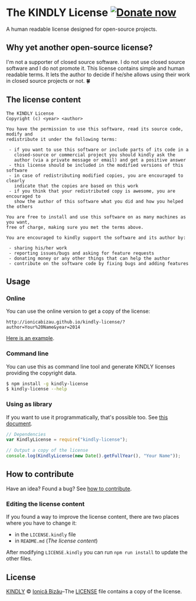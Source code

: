# The KINDLY License [![Donate now][donate-now]][paypal-donations]
A human readable license designed for open-source projects.

## Why yet another open-source license?
I'm not a supporter of closed source software. I do not use closed source software
and I do not promote it. This license contains simple and human readable terms.
It lets the author to decide if he/she allows using their work in closed source
projects or not. :four_leaf_clover:

## The license content

```
The KINDLY License
Copyright (c) <year> <author>

You have the permission to use this software, read its source code, modify and
redistribute it under the following terms:

 - if you want to use this software or include parts of its code in a
   closed-source or commercial project you should kindly ask the
   author (via a private message or email) and get a positive answer
 - this license should be included in the modified versions of this software
 - in case of redistributing modified copies, you are encouraged to clearly
   indicate that the copies are based on this work
 - if you think that your redistributed copy is awesome, you are encouraged to
   show the author of this software what you did and how you helped the others

You are free to install and use this software on as many machines as you want,
free of charge, making sure you met the terms above.

You are encouraged to kindly support the software and its author by:

 - sharing his/her work
 - reporting issues/bugs and asking for feature requests
 - donating money or any other things that can help the author
 - contribute on the software code by fixing bugs and adding features
```

## Usage
### Online
You can use the online version to get a copy of the license:

```
http://ionicabizau.github.io/kindly-license/?author=Your%20Name&year=2014
```

[Here is an example](http://ionicabizau.github.io/kindly-license/?author=Ionic%C4%83%20Biz%C4%83u&year=2014).

### Command line
You can use this as command line tool and generate KINDLY licenses providing
the copyright data.

```sh
$ npm install -g kindly-license
$ kindly-license --help
```

### Using as library
If you want to use it programmatically, that's possible too. See [this document](/DOCUMENTATION.md).

```js
// Dependencies
var KindlyLicense = require("kindly-license");

// Output a copy of the license
console.log(KindlyLicense(new Date().getFullYear(), "Your Name"));
```


## How to contribute
Have an idea? Found a bug? See [how to contribute](/CONTRIBUTING.md).

### Editing the license content
If you found a way to improve the license content, there are two places where
you have to change it:

 - in the `LICENSE.kindly` file
 - in `README.md` (*The license content*)

After modifying `LICENSE.kindly` you can run `npm run install` to update the
other files.

## License
[KINDLY][license] © [Ionică Bizău][website]–The [LICENSE](/LICENSE) file contains
a copy of the license.

[donate-now]: http://i.imgur.com/jioicaN.png
[paypal-donations]: https://www.paypal.com/cgi-bin/webscr?cmd=_s-xclick&hosted_button_id=MG98D7NPFZ3MG
[license]: http://ionicabizau.github.io/kindly-license/?author=Ionic%C4%83%20Biz%C4%83u%20%3Cbizauionica@gmail.com%3E&year=2015
[website]: http://ionicabizau.net
